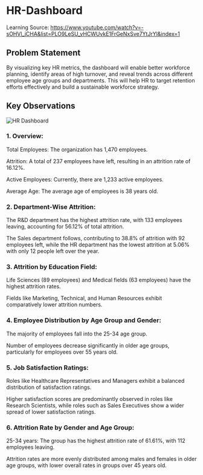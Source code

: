 # HR-Dashboard
Learning Source: https://www.youtube.com/watch?v=-sOHVl_iCHA&list=PLO9LeSU_vHCWUvkE1FrGeNxSve7YtJrYl&index=1
## Problem Statement

By visualizing key HR metrics, the dashboard will enable better workforce planning, identify areas of high turnover, and reveal trends across different employee age groups and departments. This will help HR to target retention efforts effectively and build a sustainable workforce strategy.

## Key Observations
![HR Dashboard](https://github.com/user-attachments/assets/65f7afef-1ca2-4e5b-85ed-162ce982b2cd)
### 1. Overview:
Total Employees: The organization has 1,470 employees.

Attrition: A total of 237 employees have left, resulting in an attrition rate of 16.12%.

Active Employees: Currently, there are 1,233 active employees.

Average Age: The average age of employees is 38 years old.
### 2. Department-Wise Attrition:
The R&D department has the highest attrition rate, with 133 employees leaving, accounting for 56.12% of total attrition.

The Sales department follows, contributing to 38.8% of attrition with 92 employees left, while the HR department has the lowest attrition at 5.06% with only 12 people left over the year.
### 3. Attrition by Education Field:
Life Sciences (89 employees) and Medical fields (63 employees) have the highest attrition rates.

Fields like Marketing, Technical, and Human Resources exhibit comparatively lower attrition numbers.
### 4. Employee Distribution by Age Group and Gender:
The majority of employees fall into the 25-34 age group. 

Number of employees decrease significantly in older age groups, particularly for employees over 55 years old.
### 5. Job Satisfaction Ratings:
Roles like Healthcare Representatives and Managers exhibit a balanced distribution of satisfaction ratings.

Higher satisfaction scores are predominantly observed in roles like Research Scientists, while roles such as Sales Executives show a wider spread of lower satisfaction ratings.
### 6. Attrition Rate by Gender and Age Group:
25-34 years: The group has the highest attrition rate of 61.61%, with 112 employees leaving.

Attrition rates are more evenly distributed among males and females in older age groups, with lower overall rates in groups over 45 years old.
